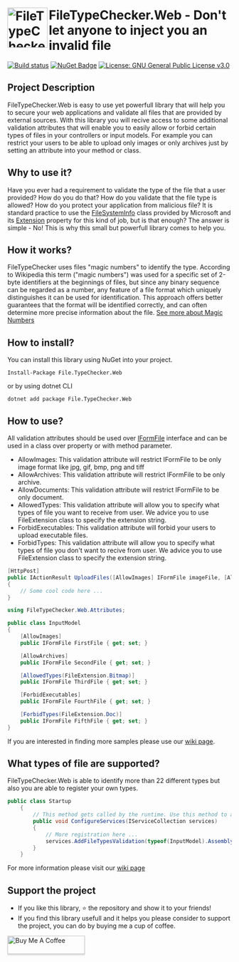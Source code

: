 <h1><img src="https://raw.githubusercontent.com/AJMitev/FileTypeChecker.Web/master/tools/FileTypeCheckerLogo-150.png" align="left" alt="FileTypeChecker" width="90">FileTypeChecker.Web - Don't let anyone to inject you an invalid file</h1>

[![Build status](https://ci.appveyor.com/api/projects/status/jwd8wyyap0tijs3y?svg=true)](https://ci.appveyor.com/project/AJMitev/filetypechecker-web)  [![NuGet Badge](https://buildstats.info/nuget/File.TypeChecker.Web)](https://www.nuget.org/packages/File.TypeChecker.Web/)  [![License: GNU General Public License v3.0](https://img.shields.io/badge/GPL-3.0-blue.svg)](hsadttps://github.com/AJMitev/FileTypeChecker.Web/blob/master/LICENSE) 

## Project Description

FileTypeChecker.Web is easy to use yet powerfull library that will help you to secure your web applications and validate all files that are provided by external sources. With this library you will recive access to some additional validation attributes that will enable you to easily allow or forbid certain types of files in your controllers or input models. For example you can restrict your users to be able to upload only images or only archives just by setting an attribute into your method or class.


## Why to use it?

Have you ever had a requirement to validate the type of the file that a user provided? How do you do that? How do you validate that the file type is allowed? How do you protect your application from malicious file? It is standard practice to use the [FileSystemInfo](https://docs.microsoft.com/en-us/dotnet/api/system.io.fileinfo?view=netcore-3.1#definition) class provided by Microsoft and its [Extension](https://docs.microsoft.com/en-us/dotnet/api/system.io.filesysteminfo.extension?view=netcore-3.1#System_IO_FileSystemInfo_Extension) property for this kind of job, but is that enough? The answer is simple - No! This is why this small but powerfull library comes to help you.

## How it works?

FileTypeChecker uses files "magic numbers" to identify the type. According to Wikipedia this term ("magic numbers") was used for a specific set of 2-byte identifiers at the beginnings of files, but since any binary sequence can be regarded as a number, any feature of a file format which uniquely distinguishes it can be used for identification. This approach offers better guarantees that the format will be identified correctly, and can often determine more precise information about the file. [See more about Magic Numbers](https://en.wikipedia.org/wiki/File_format#Magic_number)

## How to install?

You can install this library using NuGet into your project.

```nuget
Install-Package File.TypeChecker.Web
```

or by using dotnet CLI

```
dotnet add package File.TypeChecker.Web
```

## How to use?

All validation attributes should be used over [IFormFile](https://docs.microsoft.com/en-us/dotnet/api/microsoft.aspnetcore.http.iformfile?view=aspnetcore-6.0) interface and can be used in a class over property or with method parameter.

- AllowImages: This validation attribute will restrict IFormFile to be only image format like jpg, gif, bmp, png and tiff
- AllowArchives: This validation attribute will restrict IFormFile to be only archive.
- AllowDocuments: This validation attribute will restrict IFormFile to be only document.
- AllowedTypes: This validation attribute will allow you to specify what types of file you want to receive from user. We advice you to use FileExtension class to specify the extension string.
- ForbidExecutables: This validation attribute will forbid your users to upload executable files.
- ForbidTypes: This validation attribute will allow you to specify what types of file you don't want to recive from user. We advice you to use FileExtension class to specify the extension string.

```c#
[HttpPost]
public IActionResult UploadFiles([AllowImages] IFormFile imageFile, [AllowArchives] IFormFile archiveFile)
{
    // Some cool code here ...
}
```

```c#
using FileTypeChecker.Web.Attributes;

public class InputModel
{
    [AllowImages]
    public IFormFile FirstFile { get; set; }

    [AllowArchives]
    public IFormFile SecondFile { get; set; }

    [AllowedTypes(FileExtension.Bitmap)]
    public IFormFile ThirdFile { get; set; }

    [ForbidExecutables]
    public IFormFile FourthFile { get; set; }

    [ForbidTypes(FileExtension.Doc)]
    public IFormFile FifthFile { get; set; }
}
```
If you are interested in finding more samples please use our [wiki page](https://github.com/AJMitev/FileTypeChecker/wiki/How-to-use%3F).

## What types of file are supported?

FileTypeChecker.Web is able to identify more than 22 different types but also you are able to register your own types. 

```c#
public class Startup
    {
        // This method gets called by the runtime. Use this method to add services to the container.
        public void ConfigureServices(IServiceCollection services)
        {
            // More registration here ...
            services.AddFileTypesValidation(typeof(InputModel).Assembly);
        }
    }
```

For more information please visit our [wiki page](https://github.com/AJMitev/FileTypeChecker/wiki/What-types-of-file-are-supported%3F)

## Support the project

- If you like this library, ⭐️ the repository and show it to your friends!
- If you find this library usefull and it helps you please consider to support the project, you can do by buying me a cup of coffee.

<a href="https://www.buymeacoffee.com/ajmitev" target="_blank"><img src="https://www.buymeacoffee.com/assets/img/custom_images/orange_img.png" alt="Buy Me A Coffee" style="height: 41px !important;width: 174px !important;box-shadow: 0px 3px 2px 0px rgba(190, 190, 190, 0.5) !important;-webkit-box-shadow: 0px 3px 2px 0px rgba(190, 190, 190, 0.5) !important;" ></a>
